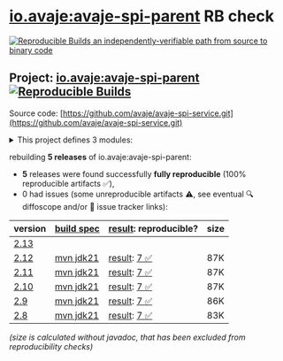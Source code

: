 [io.avaje:avaje-spi-parent](https://central.sonatype.com/artifact/io.avaje/avaje-spi-parent/versions) RB check
=======

[![Reproducible Builds](https://reproducible-builds.org/images/logos/rb.svg) an independently-verifiable path from source to binary code](https://reproducible-builds.org/)

## Project: [io.avaje:avaje-spi-parent](https://central.sonatype.com/artifact/io.avaje/avaje-spi-parent/versions) [![Reproducible Builds](https://img.shields.io/endpoint?url=https://raw.githubusercontent.com/jvm-repo-rebuild/reproducible-central/master/content/io/avaje/spi/badge.json)](https://github.com/jvm-repo-rebuild/reproducible-central/blob/master/content/io/avaje/spi/README.md)

Source code: [https://github.com/avaje/avaje-spi-service.git](https://github.com/avaje/avaje-spi-service.git)

<details><summary>This project defines 3 modules:</summary>

* [io.avaje:avaje-spi-core](https://central.sonatype.com/artifact/io.avaje/avaje-spi-core/overview)
* [io.avaje:avaje-spi-parent](https://central.sonatype.com/artifact/io.avaje/avaje-spi-parent/overview)
* [io.avaje:avaje-spi-service](https://central.sonatype.com/artifact/io.avaje/avaje-spi-service/overview)
</details>

rebuilding **5 releases** of io.avaje:avaje-spi-parent:
- **5** releases were found successfully **fully reproducible** (100% reproducible artifacts :white_check_mark:),
- 0 had issues (some unreproducible artifacts :warning:, see eventual :mag: diffoscope and/or :memo: issue tracker links):

| version | [build spec](/BUILDSPEC.md) | [result](https://reproducible-builds.org/docs/jvm/): reproducible? | size |
| -- | --------- | ------ | -- |
| [2.13](https://central.sonatype.com/artifact/io.avaje/avaje-spi-parent/2.13/pom) | | | |
| [2.12](https://central.sonatype.com/artifact/io.avaje/avaje-spi-parent/2.12/pom) | [mvn jdk21](avaje-spi-2.12.buildspec) | [result](avaje-spi-parent-2.12.buildinfo): [7 :white_check_mark: ](avaje-spi-parent-2.12.buildcompare) | 87K |
| [2.11](https://central.sonatype.com/artifact/io.avaje/avaje-spi-parent/2.11/pom) | [mvn jdk21](avaje-spi-2.11.buildspec) | [result](avaje-spi-parent-2.11.buildinfo): [7 :white_check_mark: ](avaje-spi-parent-2.11.buildcompare) | 87K |
| [2.10](https://central.sonatype.com/artifact/io.avaje/avaje-spi-parent/2.10/pom) | [mvn jdk21](avaje-spi-2.10.buildspec) | [result](avaje-spi-parent-2.10.buildinfo): [7 :white_check_mark: ](avaje-spi-parent-2.10.buildcompare) | 87K |
| [2.9](https://central.sonatype.com/artifact/io.avaje/avaje-spi-parent/2.9/pom) | [mvn jdk21](avaje-spi-2.9.buildspec) | [result](avaje-spi-parent-2.9.buildinfo): [7 :white_check_mark: ](avaje-spi-parent-2.9.buildcompare) | 86K |
| [2.8](https://central.sonatype.com/artifact/io.avaje/avaje-spi-parent/2.8/pom) | [mvn jdk21](avaje-spi-2.8.buildspec) | [result](avaje-spi-parent-2.8.buildinfo): [7 :white_check_mark: ](avaje-spi-parent-2.8.buildcompare) | 83K |

<i>(size is calculated without javadoc, that has been excluded from reproducibility checks)</i>
